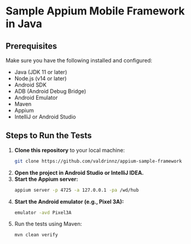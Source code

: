 # Sample Appium Mobile Framework in Java
## Prerequisites
Make sure you have the following installed and configured:
- Java (JDK 11 or later)
- Node.js (v14 or later)
- Android SDK
- ADB (Android Debug Bridge)
- Android Emulator
- Maven
- Appium
- IntelliJ or Android Studio
## Steps to Run the Tests
1. **Clone this repository** to your local machine:
   ```bash
   git clone https://github.com/valdrinnz/appium-sample-framework
2. **Open the project in Android Studio or IntelliJ IDEA.**
3. **Start the Appium server:**
   ```bash
   appium server -p 4725 -a 127.0.0.1 -pa /wd/hub
4. **Start the Android emulator (e.g., Pixel 3A):**
   ```bash
   emulator -avd Pixel3A
5. Run the tests using Maven:
    ```bash
    mvn clean verify